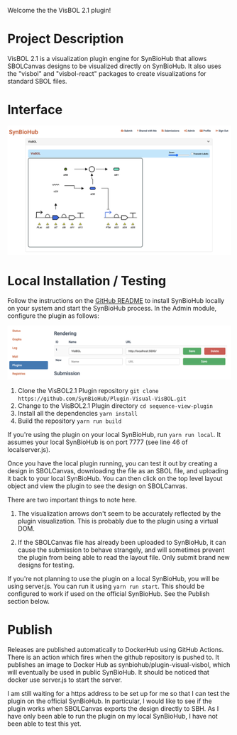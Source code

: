 Welcome the the VisBOL 2.1 plugin!

# Project Description

VisBOL 2.1 is a visualization plugin engine for SynBioHub that allows SBOLCanvas designs to be visualized directly on SynBioHub. It also uses the "visbol" and "visbol-react" packages to create visualizations for standard SBOL files.

# Interface

![Sequence View Plugin](./images/interface.png)

# Local Installation / Testing

Follow the instructions on the [GitHub README](https://github.com/SynBioHub/synbiohub#manual-installation) to install SynBioHub locally on your system and start the SynBioHub process. In the Admin module, configure the plugin as follows:

![configuration](./images/configuration.png)

1. Clone the VisBOL2.1 Plugin repository `git clone https://github.com/SynBioHub/Plugin-Visual-VisBOL.git`
2. Change to the VisBOL2.1 Plugin directory `cd sequence-view-plugin`
3. Install all the dependencies `yarn install`
4. Build the repository `yarn run build`

If you're using the plugin on your local SynBioHub, run `yarn run local`. It assumes your local SynBioHub is on port 7777 (see line 46 of localserver.js).

Once you have the local plugin running, you can test it out by creating a design in SBOLCanvas, downloading the file as an SBOL file, and uploading it back to your local SynBioHub. You can then click on the top level layout object and view the plugin to see the design on SBOLCanvas.

There are two important things to note here. 

1) The visualization arrows don't seem to be accurately reflected by the plugin visualization. This is probably due to the plugin using a virtual DOM.

2) If the SBOLCanvas file has already been uploaded to SynBioHub, it can cause the submission to behave strangely, and will sometimes prevent the plugin from being able to read the layout file. Only submit brand new designs for testing.

If you're not planning to use the plugin on a local SynBioHub, you will be using server.js. You can run it using `yarn run start`. This should be configured to work if used on the official SynBioHub. See the Publish section below.

# Publish

Releases are published automatically to DockerHub using GitHub Actions. There is an action which fires when the github repository is pushed to. It publishes an image to Docker Hub as synbiohub/plugin-visual-visbol, which will eventually be used in public SynBioHub. It should be noticed that docker use server.js to start the server.

I am still waiting for a https address to be set up for me so that I can test the plugin on the official SynBioHub. In particular, I would like to see if the plugin works when SBOLCanvas exports the design directly to SBH. As I have only been able to run the plugin on my local SynBioHub, I have not been able to test this yet.